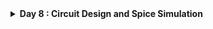 <details>
  <Summary><strong> Day 8 : Circuit Design and Spice Simulation</strong></summary>

## Contents

- [SPICE Simulation](#spice-simulation)  
  - [Why Use SPICE?](#why-use-spice)  
  - [Common Spice Elements and Spice Units](#common-spice-elements-and-spice-units)  
  - [Inverter Circuit](#inverter-circuit)  
  - [SPICE Simulation Results of Inverter Circuit](#spice-simulation-results-of-inverter-circuit)  
  - [Understanding Delay Tables](#understanding-delay-tables)  
- [NMOS Transistor Basic Element in Circuit Design](#nmos-transistor-basic-element-in-circuit-design)
  - [Effect of Substrate or Body Bias on Threshold Voltage](#effect-of-substrate-or-body-bias-on-threshold-voltage)
  - [Resistive or Linear or Triode Region of Operation](#resistive-or-linear-or-triode-region-of-operation)
    - [Drift Current Theory](#drift-current-theory)  
    - [Drain Current Model for Linear Region of Operation](#drain-current-model-for-linear-region-of-operation)  
- [SPICE Conclusion to Resistive Operation](#spice-conclusion-to-resistive-operation)  
- [Saturation or Pinch-off Region of Operation](#saturation-or-pinch-off-region-of-operation)
  - [Drain Current Model for Saturation Region of Operation](#drain-current-model-for-saturation-region-of-operation)  
- [Basic SPICE Setup](#basic-spice-setup)
  - [Circuit Description in SPICE Syntax](#circuit-description-in-spice-syntax)

<a id="spice-simulation"></a>
## SPICE Simulation
SPICE (Simulation Program with Integrated Circuit Emphasis) is a powerful simulation tool developed at UC Berkeley in the early 1970’s, used in electronics design to model and analyze the behavior of electronic circuits before they are physically built.

The input file is often called a ***SPICE deck*** and each line is called a ***card*** because it was once provided to a mainframe as a deck of punch cards.

A circuit simulator is provided with an input file that contains:
- A *netlist* consisting of components and nodes detailing the circuit connectivity.
- The netlist can be entered by hand or extracted from a circuit schematic or layout in a CAD program.
- Component behaviour by means of *device models* and *model parameters*.
- The Initial state of the circuit -- *initial conditions*
- Inputs to the circuit, called *stimulus*
- *Simulation options* & *analysis commands* that explain the type of simulation to be run.

<a id="why-use-spice"></a>
### Why Use SPICE?  
- **Verify Correctness**: Check that every gate, bias network or feedback loop operates as intended under realistic device models—catching design errors early.  
- **Predict Performance**: Run DC sweeps and transient analyses to extract rise/fall times, propagation delays, bandwidth and short-circuit currents critical for digital timing closure and analog bandwidth planning. 
- **Assess Power**: Quantify dynamic and leakage power across supply-voltage, temperature and process corners to guide low-power design choices.
- **Explore Variability**: Use parametric and Monte Carlo studies to probe component tolerances, layout parasitics and manufacturing variation—refining margins before tape-out.


<a id="common-spice-elements-and-spice-units"></a>
### Common Spice Elements and Spice Units

![Alt Text](images/spice_elements.png)
![Alt Text](images/units.png)


<a id="inverter-circuit"></a>
### Inverter Circuit

An inverter is a simple circuit that reverses the input signal:
- Uses two transistors: PMOS and NMOS.
- PMOS connects to the power supply (VDD), NMOS connects to ground (GND).
- Both transistors have their gates connected to the input and their drains connected to the output.

Operation:
- When the input is high, the NMOS transistor conducts, making the output low.
- When the input is low, the PMOS transistor conducts, making the output high.

Role of SPICE in Inverter Design
- Functionality Check: Verify that the inverter correctly flips the input signal.
- Timing Analysis: Measure how quickly the inverter responds to changes in the input.
- Power Analysis: Determine the power usage of the inverter during operation.

SPICE simulations are essential for designing circuits that are reliable and efficient. They help identify issues early and allow for optimization before the physical circuit is built.

**CMOS Inverter Circuit Diagram**

This schematic shows a standard CMOS inverter:
![Alt Text](images/inverter_schematic.png)
- Vin is applied to both PMOS and NMOS gates.
- Vout is taken at the common drain node.
- PMOS connects from VDD to the output.
- NMOS connects from the output to VSS (GND).
- C<sub>L</sub> represents the load capacitance, mimicking the next stage or parasitic load.


<a id="spice-simulation-results-of-inverter-circuit"></a>
### SPICE Simulation Results of Inverter Circuit
![Alt Text](images/inverter_characteristics.png)
First graph shows the NMOS drain current (I<sub>D</sub>) versus output voltage (V<sub>out</sub>) for several gate‐to‐source biases (V<sub>in</sub>=0, 0.5, 1, 1.5, 2 V). Each curve is an I–V “slice” of the NMOS. While the second graph indicates voltage transfer charcteristics (V<sub>out</sub> vs V<sub>in</sub>)


<a id="understanding-delay-tables"></a>
### Understanding Delay Tables
In digital timing analysis cell delay is a function of input slew (input transition) and output load. The delay values are usually stored in 2D LUTs (Lookup Tables) or 3D LUTs.
- 2D LUT: Slew × Load → Delay
- 3D LUT: Slew × Load × Related‐Load → Delay (uses a third dimension called related output load (Capacitance load seen by the related output pin).
Example of a 2D LUT is shown below:
![Alt Text](images/2D_LUT.png)
Here, each buffer (CBUF1 and CBUF2) has a delay table defined which is indexed by input slew as rows (eg: 20ps, 40ps, 60ps, 80ps) and output load as columns (eg: 10fF, 30fF, 50fF, 70fF, 90fF, 110fF) while the corresponding delay values are x1 to x24 for CBUF1, y1 to y24 for CBUF2.


<a id="nmos-transistor-basic-element-in-circuit-design"></a>
## NMOS Transistor Basic Element in Circuit Design

![Alt Text](images/nmos_basic_structure.png)
This diagram shows a cross-section of an n-channel MOSFET (NMOS) and labels its key regions and terminals:
- *P-substrate (Body, B)*: The bulk of the device is a p-type silicon wafer. It’s typically tied to the lowest potential (ground) in an NMOS circuit.
- *n⁺ Source (S)* and *Drain (D)* Regions: Heavily doped n-type diffusion areas implanted into the p-substrate. Source is where electrons enter; drain is where they exit when the device is on.
- *Gate (G) and Gate Oxide*: Gate Oxide is very thin insulating layer of SiO₂ that separates the gate electrode from the silicon while Poly-Si (or metal) Gate is a conductive layer deposited on top of the oxide; applying voltage here controls the channel.

![Alt Text](images/nmos_threshold1_SD_gnd.png)
This diagram illustrates the NMOS transistor in its off (zero‐gate‐bias) condition and how the threshold voltage is defined. 
-  Here, with *source, drain, and substrate are tied to ground*. With the gate-to-source voltage at zero, no inversion layer forms beneath the thin silicon oxide gate dielectric, so the channel remains *non-conductive*.
-  At the same time, the p–n junctions between the n⁺ source/drain regions and the p-type substrate behave like reverse-biased diodes, blocking any current path from source to drain. In effect, the transistor presents a very high resistance between its source and drain.

The **threshold voltage (Vₜ)**, is defined as the minimum gate-to-source voltage required to attract enough electrons to the oxide interface to invert the channel region; only when V<sub>gs</sub> rises above Vₜ does the device switch on and allow current to flow.

![Alt Text](images/nmos_threshold3.png)
**Applying +V<sub>gs</sub>**  
  As the gate voltage rises above 0 V, the gate electrode becomes positively charged.  
- **Hole Depletion**: The electric field repels p-type holes away from the silicon–oxide interface, forming the depletion region beneath the gate.  
- **Electron Attraction**: Negative carriers (electrons) from the n⁺ source/drain diffuse toward the gate region, beginning to accumulate at the silicon surface.  
- **Onset of Inversion** : These accumulated electrons form the first *“inversion layer”* under the oxide setting the stage for a continuous channel once V<sub>gs</sub> reaches the threshold voltage.

![Alt Text](images/nmos_threshold4.png)
**Further Increase in V<sub>gs</sub>**  
 As V<sub>gs</sub> continues to rise, the depletion region beneath the gate widens until the surface of the p-substrate between the n⁺ source and drain inverts to n-type material. This phenomenon is known as strong inversion (or surface inversion).

*The gate-to-source (V<sub>gs</sub>) potential at which strong inversion happens is called as Threshold Volatge.*

As V<sub>gs</sub> continues to rise above the threshold voltage V<sub>t</sub>, the depletion region beneath the gate reaches its maximum width - additional positive bias can no longer deepen it. At this point, the gate field begins to attract electrons (negative carriers) from the heavily doped n⁺ source and drain regions into the channel region under the gate oxide. As more electrons accumulate:

- **Channel formation** : The density of electrons grows until a continuous n-type channel forms between source and drain.
- **Stable depletion width** : Since the region is already fully depleted of holes, further increases in V<sub>gs</sub> no longer widen the depletion region.
- **Conductivity modulation** : The channel’s conductivity is proportional to (V<sub>gs</sub> – V<sub>t</sub>), so as V<sub>gs</sub> increases beyond V<sub>t</sub>, more electrons populate the channel, lowering its resistance and boosting drain current for a given V<sub>ds</sub>.

This strong-inversion condition—where the surface of the p-substrate between the n⁺ source and drain is inverted to n-type—is what enables the MOSFET to switch fully on.


<a id="effect-of-substrate-or-body-bias-on-threshold-voltage"></a>
### Effect of Substrate or Body Bias on Threshold Voltage
*What is Body Effect?*

Whenever there is a voltage (potential) difference between the source and substrate (body), this leads to an increase or decrease in the threshold voltage of the transistor. This is called a “body effect.”

The images shows the comparison of NMOS operation with V<sub>sb</sub> = 0 and V<sub>sb</sub> = positive value
![Alt Text](images/body_effect_1.png)
![Alt Text](images/body_effect_2.png)
![Alt Text](images/body_effect_3.png)
When V<sub>sb</sub> = 0, normal channel formation happens as V<sub>gs</sub> increases.
When V<sub>sb</sub> > 0, an additional reverse bias is introduced between Source and Body (substrate).
- This increases the threshold voltage (V<sub>th</sub>).
- The depletion layer near Source becomes wider.
- More V<sub>gs</sub> is required to turn ON the transistor (stronger inversion).

This effect is known as the *Body Effect* or *Substrate Bias Effect*.

![Alt Text](images/body_effect_4.png)

**Threshold Voltage Equation considering Body Bias:**
![Alt Text](images/body_effect_5.png)


<a id="resistive-or-linear-or-triode-region-of-operation"></a>
### Resistive or Linear or Triode Region of Operation
Here, Gate-Source potential (V<sub>gs</sub> >= V<sub>th</sub>) and a small value of V<sub>ds</sub> is applied across the channel from Drain-to-Source.
![Alt Text](images/resistive_region_1.png)
At this stage:
- The channel is formed (strong inversion), and charge carriers flow from source to drain.
- V(x) is voltage at a point 'x' along the channel and gate-to-channel voltage at that point is: V<sub>gs</sub> - V(x).
- The induced charge density (Q<sub>i</sub>) in the channel is proportional to (V<sub>gs</sub> - V<sub>t</sub>).
- The *effective channel length (L)* and voltage V(x) profile along x-axis determine the current flow.
- This is the region where the transistor behaves like a voltage-controlled resistor.

![Alt Text](images/resistive_region_2.png)


<a id="drift-current-theory"></a>
#### Drift current theory
**Drift current** refers to the movement of charge carriers (electrons or holes) in response to an electric field. This phenomenon is driven by the force exerted by the electric field on the charged particles, leading them to 'drift' in the direction of the field.

- In the resistive region of NMOS operation (V<sub>gs</sub> > V<sub>t</sub>, small V<sub>t</sub>) current flow is mainly governed by **drift current** which arises due to the electric field created across the channel by the applied V<sub>ds</sub>.

- The induced charge in the channel at point x is given by:
  
  **Q<sub>i</sub>(x) = -C<sub>ox</sub> × [(V<sub>gs</sub> - V(x)) - V<sub>t</sub>]**

- The total drain current I<sub>D</sub> is:
  
  **I<sub>D</sub> = (velocity of charge carriers) X (available charge)X (channel width)**

where,
- I<sub>D</sub> is the **carrier drift** under the lateral electric field due to V<sub>ds</sub>
- C<sub>ox</sub> = Gate oxide capacitance
- V(x) = potential at point x along the channel
- L = Effective channel length
- W = Channel width

In this region NMOS behaved like a ```voltage-controlled resistor```. the drift current dominates due to the potential difference between source and drain.
![Alt Text](images/drift_current_1.png)
![Alt Text](images/drift_current_2.png)
![Alt Text](images/drift_current_3.png)
![Alt Text](images/drift_current_4.png)

<a id="drain-current-model-for-linear-region-of-operation"></a>
#### Drain current model for linear region of operation
The following images shows the derivation of I<sub>D</sub> equation for NMOS in linear region, starting from first-order analysis and device physics.
![Alt Text](images/id_1.jpg)
![Alt Text](images/id_2.jpg)
 - Let $V_{GS}$ be held constant at a value greater than $V_{TH}$.  
  - The applied $V_{DS}$ appears as a voltage drop across the length of the channel.  
  - As we travel along the channel from Source to Drain, the voltage (measured relative to the Source terminal) increases from zero to $V_{DS}$.
  - Thus the voltage between the gate and points along the channel decreases from $V_{GS}$ at the Source end to $V_{GD} = V_{GS}-V_{DS}$ at the Drain end.


  - At a point x along the channel, the voltage is $V(x)$, and the gate-to-channel voltage at that point equals $V_{GS} – V(x)$.

Under the assumption that this voltage exceeds the threshold voltage all along the channel, the induced channel charge per unit area at point x can be computed.

$Q_i(x) = -C_{ox} [V_{GS} - V(x) -V_{TH}]$  
$where:$  
$~~~~~~~~ C_{ox} = \dfrac{\epsilon_{ox}}{t_{ox}}$

The current is given as the product of the drift velocity of the carriers, $v_n$ and the
available charge. Due to charge conservation, it is a constant over the length of the channel.
W is the width of the channel in a direction perpendicular to the current flow.

$I_D = -v_n(x) * Q_i(x) * W$

The electron velocity is related to the electric field through a parameter called the mobility $\mu_n$ (expressed in $\dfrac{m^2}{V.s}$).  

Drift velocity, $v_n = -\mu_n \dfrac{dV}{dx}$

$\therefore I_D = -\mu_n \dfrac{dV}{dx} * -C_{ox} [V_{GS} - V(x) - V_{TH}] * W$  

$i.e., I_D dx = \mu_n C_{ox} W [V_{GS} - V(x) -V_{TH}] dV$

Integrating the equation over the length of the channel L yields the voltage-current relation of the transistor:  
$\boxed{I_D = {k_n}^\prime \dfrac{W}{L} \left[ (V_{GS}-V_{TH})V_{DS} - \dfrac{{V_{DS}}^2}{2} \right]
     = k_n \left[ (V_{GS}-V_{TH})V_{DS} - \dfrac{{V_{DS}}^2}{2} \right]}$

$where:$  
$~~~~~~~~ {k_n}^\prime$ is the _process transconductance parameter._  
$~~~~~~~~ {k_n}^\prime = \mu_nC_{ox}$

The product of process transconductance, ${k_n}^\prime$ and the $\dfrac{W}{L}$ ratio of the transistor is called the _gain factor_, $k_n$ of the device.

$~~~~~~~~ k_n = {k_n}^\prime * \left( \dfrac{W}{L} \right)$

Now, the above equation for Drain Current:  
$I_D = k_n * \left[(V_{GS} - V_{TH}) * V_{DS} - \dfrac{V_{DS}^2}{2}\right]$
is a quadratic function of $V_{DS}$.  

But at low values, the $\dfrac{V_{DS}^2}{2}$ term can be ignored as it is close to zero. Hence the equation for $I_D$ can be approximated to be a linear function of $V_{DS}$:  

$\boxed {i.e., I_D = k_n * (V_{GS} - V_{TH}) * V_{DS}} ~~~~ $
_Hence the name Linear Region_

For the example scenario we were discussing, this translates to:
![Alt Text](images/id_3.jpg)

<a id="spice-conclusion-to-resistive-operation"></a>
#### SPICE conclusion to resistive operation
- SPICE simulation allows us to determine the drain current (I<sub>D</sub>) by sweeping the drain-source voltage (V<sub>DS</sub>) across a range of gate-source voltages (V<sub>GS</sub>), stopping at V<sub>GS</sub> = V<sub>GS</sub> - V<sub>t</sub> for each case.

- This approach generates detailed ID-VDS curves and provides insight into how the transistor operates in the linear (resistive) region.

![Alt Text](images/spice_1.jpg)
![Alt Text](images/spice_2.jpg)

<a id="saturation-or-pinch-off-region-of-operation"></a>
### Saturation or Pinch-off Region of Operation
When we increase the drain voltage substantially (V<sub>ds</sub> > V<sub>gs</sub> - V<sub>t</sub>, called the saturation voltage), The drain voltage becomes large enough that the gate-to-substrate potential at the drain is smaller than the threshold. Therefore, the channel thickness at this end goes to zero, which is called as **“pinch-off”** condition. 

![Alt Text](images/saturation_region.png)
![Alt Text](images/pinch_off_2.png)
![Alt Text](images/pinch_off_3.png)

<a id="drain-current-model-for-saturation-region-of-operation"></a>
#### Drain Current Model for Saturation Region of Operation
These images show how the effective channel length reduces due to pinch-off and how the drain current (ID) becomes weakly dependent on VDS, leading to the saturation region equation with channel length modulation.
![Alt Text](images/drain_current_model_1.png)
![Alt Text](images/drain_current_model_2.png)

<a id="basic-spice-setup"></a>
### Basic SPICE Setup
Fabricating ICs is very expensive and time-consuming, so designers need simulation tools to explore the design space and verify designs before they are fabricated. Simulation is cheap, but silicon revisions (even a single Metal layer change) are prohibitively expensive.  

Simulators operate at many levels of abstraction, from process through architecture.
  - Process simulators such as SUPREME predict how factors in the process recipe such as time and temperature affect device physical and electrical characteristics.
  - Circuit simulators such as SPICE and Spectre use device models and a circuit netlist to predict circuit voltages and currents, which indicate performance and power consumption.
  - Logic simulators such as VCS and ModelSim are widely used to verify correct logical operation of designs specified in a hardware description language (HDL).
  - Architecture simulators, sometimes offered with a processor’s development toolkit, work at the level of instructions and registers to predict throughput and memory access patterns, which influence design decisions such as pipelining and cache memory organization.

The various levels of abstraction offer trade-offs between degree of detail and the size of the system that can be simulated. VLSI designers are primarily concerned with circuit and logic simulation.

SPICE (Simulation Program with Integrated Circuit Emphasis) was originally developed in the 1970s at University of California, Berkeley. It solves the nonlinear differential equations describing components such as transistors, resistors, capacitors, and voltage sources.  

Based on the original SPICE, there are many SPICE versions available - both free (like Ngspice, Xyce, LTSpice, TINA-TI) as well as commercial (HSPICE, PSPICE). All versions of SPICE read an input file and generate an output  with results, warnings, and error messages. The input file is often called a _**SPICE deck**_ and each line is called a _**card**_ because it was once provided to a mainframe as a deck of punch cards.  

A circuit simulator is provided with an input file that contains:
  - A _**netlist**_ consisting of components and nodes detailing the circuit connectivity.  
    The netlist can be entered by hand or extracted from a circuit schematic or layout in a CAD program.
  - Component behaviour by means of _**device models**_ and _**model parameters**_.
  - The Initial state of the circuit -- _**initial conditions**_ 
  - Inputs to the circuit, called _**stimulus**_
  - _**Simulation options**_ & _**analysis commands**_ that explain the type of simulation to be run.

![Alt Text](images/sp1.png)
![Alt Text](images/sp2.png)

**Analysis Types supported by SPICE:**
| Analysis Type | Details |
|:---|:---|
| DC Analysis | Find the DC operating point of the circuit i.e., all voltages and currents |
| AC Small-Signal Analysis | AC analysis is limited to analog nodes and represents the small signal, sinusoidal solution of the analog system described at a particular frequency or set of frequencies.
| Transient Analysis | Transient analysis is an extension of DC analysis to the time domain. In other words, it solves a DC Analysis for each timestep based on initial conditions. |
| Pole-Zero Analysis | Computes the poles and/or zeros in the small-signal ac transfer function. |
| Small-Signal Distortion Analysis | Computes steady-state harmonic and intermodulation products for small input signal magnitudes. |
| Sensitivity Analysis | Calculate either the DC operating-point sensitivity or the AC small-signal sensitivity of an output variable with respect to all circuit variables, including model parameters. |
| Noise Analysis | Measures the device-generated noise for a given circuit. |
<br>

The following images show how a SPICE deck is written to perform DC analysis of an NMOS transistor:
![Alt Text](images/bs1.png)
![Alt Text](images/spn1.png)
![Alt Text](images/spn2.png)
![Alt Text](images/spn3.png)

#### Circuit Description in SPICE Syntax
![Alt Text](images/spice_nodes.jpg)
![Alt Text](images/spice_netlist_1.png)
![Alt Text](images/spice_netlist_2.png)
![Alt Text](images/spice_netlist_3.png)
![Alt Text](images/spice_netlist_4.png)
![Alt Text](images/spice_netlist_5.png)
![Alt Text](images/spice_netlist_W6.png)
![Alt Text](images/spice_netlist_L7.png)

![Alt Text](images/spice_netlist_R1.png)
![Alt Text](images/spice_netlist_R2.png)
![Alt Text](images/spice_netlist_R3.png)
![Alt Text](images/spice_netlist_R4.png)

![Alt Text](images/spice_netlist_Vdd1.png)
![Alt Text](images/spice_netlist_Vdd2.png)
![Alt Text](images/spice_netlist_Vdd3.png)

![Alt Text](images/spice_netlist_Vin1.png)
![Alt Text](images/spice_netlist_Vin2.png)
![Alt Text](images/spice_netlist_Vin3.png)
![Alt Text](images/spice_netlist_Vin4.png)

![Alt Text](images/spice_nodes3.png)




